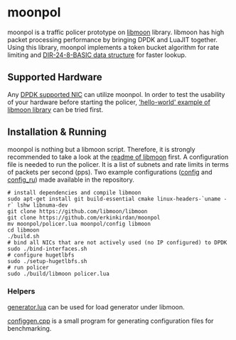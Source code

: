 # moonpol
moonpol is a traffic policer prototype on [libmoon](https://github.com/libmoon/libmoon) library. libmoon has high packet processing performance by bringing DPDK and LuaJIT together. Using this library, moonpol implements a token bucket algorithm for rate limiting and [DIR-24-8-BASIC data structure](https://ieeexplore.ieee.org/document/662938/) for faster lookup.

## Supported Hardware
Any [DPDK supported NIC](http://dpdk.org/doc/nics) can utilize moonpol. In order to test the usability of your hardware before starting the policer, ['hello-world' example of libmoon library](https://github.com/libmoon/libmoon/blob/master/README.md#installation) can be tried first.

## Installation & Running
moonpol is nothing but a libmoon script. Therefore, it is strongly recommended to take a look at the [readme of libmoon](https://github.com/libmoon/libmoon) first. A configuration file is needed to run the policer. It is a list of subnets and rate limits in terms of packets per second (pps). Two example configurations ([config](https://github.com/erkinkirdan/moonpol/blob/master/config) and [config_ru](https://github.com/erkinkirdan/moonpol/blob/master/config_ru)) made available in the repository.

```
# install dependencies and compile libmoon
sudo apt-get install git build-essential cmake linux-headers-`uname -r` lshw libnuma-dev
git clone https://github.com/libmoon/libmoon
git clone https://github.com/erkinkirdan/moonpol
mv moonpol/policer.lua moonpol/config libmoon
cd libmoon
./build.sh
# bind all NICs that are not actively used (no IP configured) to DPDK
sudo ./bind-interfaces.sh
# configure hugetlbfs
sudo ./setup-hugetlbfs.sh
# run policer
sudo ./build/libmoon policer.lua
```

### Helpers
[generator.lua](https://github.com/erkinkirdan/moonpol/blob/master/generator.lua) can be used for load generator under libmoon.

[configgen.cpp](https://github.com/erkinkirdan/moonpol/blob/master/configgen.cpp) is a small program for generating configuration files for benchmarking.
